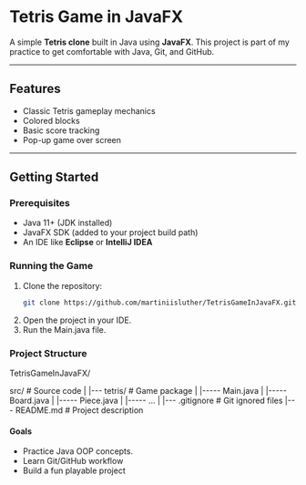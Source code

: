 # Tetris Game in JavaFX

A simple **Tetris clone** built in Java using **JavaFX**.
This project is part of my practice to get comfortable with Java, Git, and GitHub.

---

## Features
- Classic Tetris gameplay mechanics
- Colored blocks
- Basic score tracking
- Pop-up game over screen

---

## Getting Started 

### Prerequisites
- Java 11+ (JDK installed)
- JavaFX SDK (added to your project build path) 
- An IDE like **Eclipse** or **IntelliJ IDEA** 


### Running the Game
 
1. Clone the repository:
   ```bash
   git clone https://github.com/martiniisluther/TetrisGameInJavaFX.git

2. Open the project in your IDE.
3. Run the Main.java file.


### Project Structure

 TetrisGameInJavaFX/

 src/			     # Source code
 | |--- tetris/		     # Game package
 |      |----- Main.java
 |      |----- Board.java
 |	|----- Piece.java
 |	|----- ...
 |
 |--- .gitignore	     # Git ignored files
 |--- README.md              # Project description



#### Goals
- Practice Java OOP concepts.
- Learn Git/GitHub workflow
- Build a fun playable project
